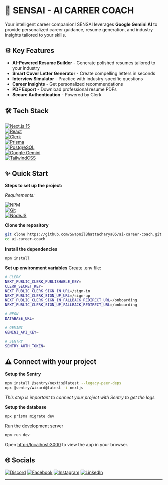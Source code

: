 # 🚀 SENSAI - AI CARRER COACH

Your intelligent career companion! SENSAI leverages **Google Gemini AI** to provide personalized career guidance, resume generation, and industry insights tailored to your skills.

## ⚙️ Key Features

- **AI-Powered Resume Builder** - Generate polished resumes tailored to your industry
- **Smart Cover Letter Generator** - Create compelling letters in seconds
- **Interview Simulator** - Practice with industry-specific questions
- **Career Insights** - Get personalized recommendations
- **PDF Export** - Download professional resume PDFs
- **Secure Authentication** - Powered by Clerk

## 🛠 Tech Stack
[![Next.js 15](https://img.shields.io/badge/Next.js-000000?style=for-the-badge&logo=nextdotjs&logoColor=white)](#)  
[![React](https://img.shields.io/badge/React-20232A?style=for-the-badge&logo=react&logoColor=61DAFB)](#)  
[![Clerk](https://img.shields.io/badge/Clerk-000000?style=for-the-badge&logo=clerk&logoColor=white)](#)  
[![Prisma](https://img.shields.io/badge/Prisma-3982CE?style=for-the-badge&logo=Prisma&logoColor=white)](#)  
[![PostgreSQL](https://img.shields.io/badge/PostgreSQL-4169E1?style=for-the-badge&logo=postgresql&logoColor=white)](#)  
[![Google Gemini](https://img.shields.io/badge/Google_Gemini-4285F4?style=for-the-badge&logo=google&logoColor=white)](#)  
[![TailwindCSS](https://img.shields.io/badge/Tailwind_CSS-38B2AC?style=for-the-badge&logo=tailwind-css&logoColor=white)](#)  

## ✨ Quick Start

**Steps to set up the project:**  

_Requirements:_  

[![NPM](https://img.shields.io/badge/npm-CB3837?style=for-the-badge&logo=npm&logoColor=white)](#)  
[![Git](https://img.shields.io/badge/GIT-E44C30?style=for-the-badge&logo=git&logoColor=white)](#)  
[![NodeJS](https://img.shields.io/badge/Node%20js-339933?style=for-the-badge&logo=nodedotjs&logoColor=white)](#)  

**Clone the repository**
```bash
git clone https://github.com/SwapnilBhattacharya05/ai-career-coach.git
cd ai-career-coach
```

**Install the dependencies**
```bash
npm install
```

**Set up environment variables**
   Create .env file:
  ```bash
  # CLERK
  NEXT_PUBLIC_CLERK_PUBLISHABLE_KEY=
  CLERK_SECRET_KEY=
  NEXT_PUBLIC_CLERK_SIGN_IN_URL=/sign-in
  NEXT_PUBLIC_CLERK_SIGN_UP_URL=/sign-up
  NEXT_PUBLIC_CLERK_SIGN_IN_FALLBACK_REDIRECT_URL=/onboarding
  NEXT_PUBLIC_CLERK_SIGN_UP_FALLBACK_REDIRECT_URL=/onboarding

  # NEON
  DATABASE_URL=

  # GEMINI
  GEMINI_API_KEY=

  # SENTRY
  SENTRY_AUTH_TOKEN=
   ```

## ⚠️ Connect with your project
**Setup the Sentry**
```bash
npm install @sentry/nextjs@latest --legacy-peer-deps
npx @sentry/wizard@latest -i nextjs
```
_This step is important to connect your project with Sentry to get the logs_ 

**Setup the database**
```bash
npx prisma migrate dev
```

Run the development server
```bash
npm run dev
```

Open [http://localhost:3000](http://localhost:3000) to view the app in your browser.

## 🌐 Socials

[![Discord](https://img.shields.io/badge/Discord-%237289DA.svg?logo=discord&logoColor=white)](https://discord.gg/https://discord.com/invite/MvRFh7qMvA) [![Facebook](https://img.shields.io/badge/Facebook-%231877F2.svg?logo=Facebook&logoColor=white)](https://facebook.com/swapnil.bhattacharya.39) [![Instagram](https://img.shields.io/badge/Instagram-%23E4405F.svg?logo=Instagram&logoColor=white)](https://instagram.com/iam___swapnil) [![LinkedIn](https://img.shields.io/badge/LinkedIn-%230077B5.svg?logo=linkedin&logoColor=white)](https://linkedin.com/in/swapnil-bhattacharya-357ab527a)

---

